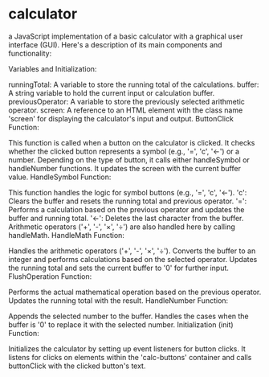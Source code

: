 # calculator
a JavaScript implementation of a basic calculator with a graphical user interface (GUI). Here's a description of its main components and functionality:

Variables and Initialization:

runningTotal: A variable to store the running total of the calculations.
buffer: A string variable to hold the current input or calculation buffer.
previousOperator: A variable to store the previously selected arithmetic operator.
screen: A reference to an HTML element with the class name 'screen' for displaying the calculator's input and output.
ButtonClick Function:

This function is called when a button on the calculator is clicked.
It checks whether the clicked button represents a symbol (e.g., '=', 'c', '←') or a number.
Depending on the type of button, it calls either handleSymbol or handleNumber functions.
It updates the screen with the current buffer value.
HandleSymbol Function:

This function handles the logic for symbol buttons (e.g., '=', 'c', '←').
'c': Clears the buffer and resets the running total and previous operator.
'=': Performs a calculation based on the previous operator and updates the buffer and running total.
'←': Deletes the last character from the buffer.
Arithmetic operators ('+', '-', '×', '÷') are also handled here by calling handleMath.
HandleMath Function:

Handles the arithmetic operators ('+', '-', '×', '÷').
Converts the buffer to an integer and performs calculations based on the selected operator.
Updates the running total and sets the current buffer to '0' for further input.
FlushOperation Function:

Performs the actual mathematical operation based on the previous operator.
Updates the running total with the result.
HandleNumber Function:

Appends the selected number to the buffer.
Handles the cases when the buffer is '0' to replace it with the selected number.
Initialization (init) Function:

Initializes the calculator by setting up event listeners for button clicks.
It listens for clicks on elements within the 'calc-buttons' container and calls buttonClick with the clicked button's text.
